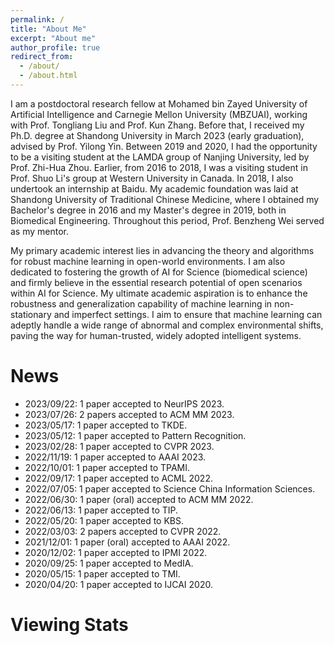 ```yaml
---
permalink: /
title: "About Me"
excerpt: "About me"
author_profile: true
redirect_from: 
  - /about/
  - /about.html
---
```

I am a postdoctoral research fellow at Mohamed bin Zayed University of Artificial Intelligence and Carnegie Mellon University (MBZUAI), working with Prof. Tongliang Liu and Prof. Kun Zhang. Before that, I received my Ph.D. degree at Shandong University in March 2023 (early graduation), advised by Prof. Yilong Yin. Between 2019 and 2020, I had the opportunity to be a visiting student at the LAMDA group of Nanjing University, led by Prof. Zhi-Hua Zhou. Earlier, from 2016 to 2018, I was a visiting student in Prof. Shuo Li's group at Western University in Canada. In 2018, I also undertook an internship at Baidu. My academic foundation was laid at Shandong University of Traditional Chinese Medicine, where I obtained my Bachelor's degree in 2016 and my Master's degree in 2019, both in Biomedical Engineering. Throughout this period, Prof. Benzheng Wei served as my mentor.

My primary academic interest lies in advancing the theory and algorithms for robust machine learning in open-world environments. I am also dedicated to fostering the growth of AI for Science (biomedical science) and firmly believe in the essential research potential of open scenarios within AI for Science. My ultimate academic aspiration is to enhance the robustness and generalization capability of machine learning in non-stationary and imperfect settings. I aim to ensure that machine learning can adeptly handle a wide range of abnormal and complex environmental shifts, paving the way for human-trusted, widely adopted intelligent systems.

# News
- 2023/09/22: 1 paper accepted to NeurIPS 2023.
- 2023/07/26: 2 papers accepted to ACM MM 2023.
- 2023/05/17: 1 paper accepted to TKDE.
- 2023/05/12: 1 paper accepted to Pattern Recognition.
- 2023/02/28: 1 paper accepted to CVPR 2023.
- 2022/11/19: 1 paper accepted to AAAI 2023.
- 2022/10/01: 1 paper accepted to TPAMI.
- 2022/09/17: 1 paper accepted to ACML 2022.
- 2022/07/05: 1 paper accepted to Science China Information Sciences.
- 2022/06/30: 1 paper (oral) accepted to ACM MM 2022.
- 2022/06/13: 1 paper accepted to TIP.
- 2022/05/20: 1 paper accepted to KBS.
- 2022/03/03: 2 papers accepted to CVPR 2022.
- 2021/12/01: 1 paper (oral) accepted to AAAI 2022.
- 2020/12/02: 1 paper accepted to IPMI 2022.
- 2020/09/25: 1 paper accepted to MedIA.
- 2020/05/15: 1 paper accepted to TMI.
- 2020/04/20: 1 paper accepted to IJCAI 2020.

# Viewing Stats

<!-- <div style='width:350px;height:350px;margin:0 auto'>
    <script type="text/javascript" id="clustrmaps" src="//clustrmaps.com/map_v2.js?d=4HIu0QzaVjxZ6lANkwG5E12bXki5oB6rfb-tI4vEPyQ&cl=ffffff&w=a"></script>
</div> -->

<script type="text/javascript" id="clustrmaps" src="//clustrmaps.com/map_v2.js?d=xIYdraSx8fRarw5QPwn9OsGSHC0E3a2iArnFWuSJly4&cl=ffffff&w=a"></script>

<!-- Motto
======
$\color{Brown}{\texttt{Never Underestimate Your Power to Change Yourself!}}$ -->
